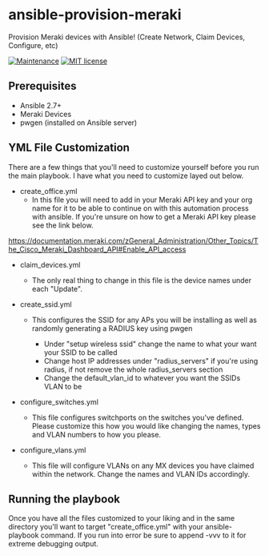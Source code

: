 # ansible-provision-meraki
Provision Meraki devices with Ansible! (Create Network, Claim Devices, Configure, etc)

[![Maintenance](https://img.shields.io/badge/Maintained%3F-yes-green.svg)](https://GitHub.com/Naereen/StrapDown.js/graphs/commit-activity)
[![MIT license](https://img.shields.io/badge/License-MIT-blue.svg)](https://lbesson.mit-license.org/)


## Prerequisites
* Ansible 2.7+
* Meraki Devices
* pwgen (installed on Ansible server)

## YML File Customization
There are a few things that you'll need to customize yourself before you run the main playbook. I have what you need to customize layed out below.

* create_office.yml
  * In this file you will need to add in your Meraki API key and your org name for it to be able to continue on with this automation process with ansible. If you're unsure on how to get a Meraki API key please see the link below.  

https://documentation.meraki.com/zGeneral_Administration/Other_Topics/The_Cisco_Meraki_Dashboard_API#Enable_API_access

* claim_devices.yml
  * The only real thing to change in this file is the device names under each "Update".

* create_ssid.yml
  * This configures the SSID for any APs you will be installing as well as randomly generating a RADIUS key using pwgen

    - Under "setup wireless ssid" change the name to what your want your SSID to be called
    - Change host IP addresses under "radius_servers" if you're using radius, if not remove the whole radius_servers section
    - Change the default_vlan_id to whatever you want the SSIDs VLAN to be
  
* configure_switches.yml
  * This file configures switchports on the switches you've defined. Please customize this how you would like changing the names, types and VLAN numbers to how you please.

* configure_vlans.yml
  * This file will configure VLANs on any MX devices you have claimed within the network. Change the names and VLAN IDs accordingly.
 
 
## Running the playbook
Once you have all the files customized to your liking and in the same directory you'll want to target "create_office.yml" with your ansible-playbook command. If you run into error be sure to append -vvv to it for extreme debugging output.
  
